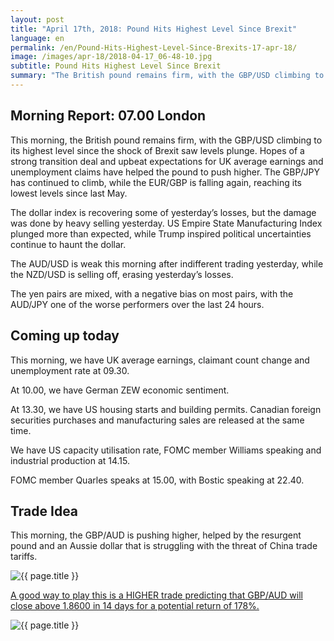 ```yaml
---
layout: post
title: "April 17th, 2018: Pound Hits Highest Level Since Brexit"
language: en
permalink: /en/Pound-Hits-Highest-Level-Since-Brexits-17-apr-18/
image: /images/apr-18/2018-04-17_06-48-10.jpg
subtitle: Pound Hits Highest Level Since Brexit
summary: "The British pound remains firm, with the GBP/USD climbing to its highest level since the shock of Brexit saw levels plunge. Hopes of a strong transition deal and upbeat expectations for UK average earnings and unemployment claims have helped the pound to push higher"
---
```

## Morning Report: 07.00 London

This morning, the British pound remains firm, with the GBP/USD climbing to its highest level since the shock of Brexit saw levels plunge. Hopes of a strong transition deal and upbeat expectations for UK average earnings and unemployment claims have helped the pound to push higher. The GBP/JPY has continued to climb, while the EUR/GBP is falling again, reaching its lowest levels since last May. 

The dollar index is recovering some of yesterday’s losses, but the damage was done by heavy selling yesterday. US Empire State Manufacturing Index plunged more than expected, while Trump inspired political uncertainties continue to haunt the dollar. 

The AUD/USD is weak this morning after indifferent trading yesterday, while the NZD/USD is selling off, erasing yesterday’s losses. 

The yen pairs are mixed, with a negative bias on most pairs, with the AUD/JPY one of the worse performers over the last 24 hours. 

## Coming up today 

This morning, we have UK average earnings, claimant count change and unemployment rate at 09.30. 

At 10.00, we have German ZEW economic sentiment. 

At 13.30, we have US housing starts and building permits. Canadian foreign securities purchases and manufacturing sales are released at the same time. 

We have US capacity utilisation rate, FOMC member Williams speaking and industrial production at 14.15. 

FOMC member Quarles speaks at 15.00, with Bostic speaking at 22.40. 

## Trade Idea

This morning, the GBP/AUD is pushing higher, helped by the resurgent pound and an Aussie dollar that is struggling with the threat of China trade tariffs.

<img class="post-image" src="{{ site.url }}/images/apr-18/2018-04-17_06-48-10.jpg" alt="{{ page.title }}" title="{{ page.title }}">

<a href="%LINK%%?currency=GBP&market=forex&underlying=frxGBPAUD&formname=higherlower&duration_amount=14&duration_units=d&amount=10&amount_type=payout&expiry_type=duration&barrier=1.8600" target="_blank">A good way to play this is a HIGHER trade predicting that GBP/AUD will close above 1.8600 in 14 days for a potential return of 178%.</a>

<img class="post-image" src="{{ site.url }}/images/apr-18/2018-04-17_06-47-25.jpg" alt="{{ page.title }}" title="{{ page.title }}">
